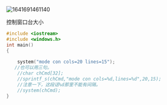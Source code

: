 ![1641691461140](C:\Users\ASUS\AppData\Roaming\Typora\typora-user-images\1641691461140.png)

控制窗口台大小

```c++
#include <iostream>
#include <windows.h>
int main()
{
    
	system("mode con cols=20 lines=15");
   //也可以用三句。
    //char chCmd[32];
    //sprintf_s(chCmd,"mode con cols=%d,lines=%d",20,15);
    //注意一下，这段话%d那里不能有间隔。
    //system(chCmd);
}
```

